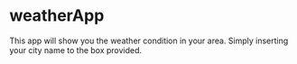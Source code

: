 # weatherApp

This app will show you the weather condition in your area.
Simply inserting your city name to the box provided.
